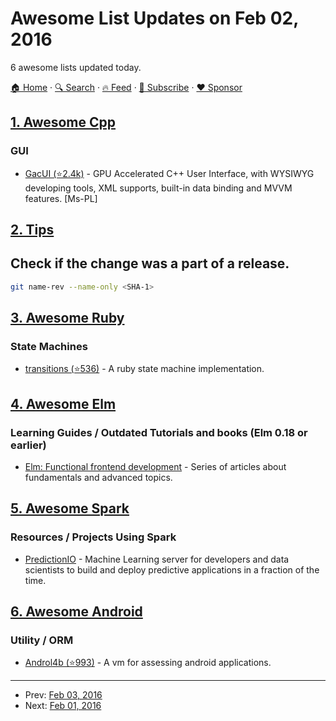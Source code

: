 # Awesome List Updates on Feb 02, 2016

6 awesome lists updated today.

[🏠 Home](/README.md) · [🔍 Search](https://www.trackawesomelist.com/search/) · [🔥 Feed](https://www.trackawesomelist.com/rss.xml) · [📮 Subscribe](https://trackawesomelist.us17.list-manage.com/subscribe?u=d2f0117aa829c83a63ec63c2f&id=36a103854c) · [❤️  Sponsor](https://github.com/sponsors/theowenyoung)



## [1. Awesome Cpp](/content/fffaraz/awesome-cpp/README.md)

### GUI

*   [GacUI (⭐2.4k)](https://github.com/vczh-libraries/GacUI) - GPU Accelerated C++ User Interface, with WYSIWYG developing tools, XML supports, built-in data binding and MVVM features. \[Ms-PL]

## [2. Tips](/content/git-tips/tips/README.md)

## Check if the change was a part of a release.

```sh
git name-rev --name-only <SHA-1>
```

## [3. Awesome Ruby](/content/markets/awesome-ruby/README.md)

### State Machines

*   [transitions (⭐536)](https://github.com/troessner/transitions) - A ruby state machine implementation.

## [4. Awesome Elm](/content/sporto/awesome-elm/README.md)

### Learning Guides / Outdated Tutorials and books (Elm 0.18 or earlier)

*   [Elm: Functional frontend development](https://dennisreimann.de/articles/elm.html) - Series of articles about fundamentals and advanced topics.

## [5. Awesome Spark](/content/awesome-spark/awesome-spark/README.md)

### Resources / Projects Using Spark

*   [PredictionIO](https://prediction.io/) - Machine Learning server for developers and data scientists to build and deploy predictive applications in a fraction of the time.

## [6. Awesome Android](/content/JStumpp/awesome-android/README.md)

### Utility / ORM

*   [Androl4b (⭐993)](https://github.com/sh4hin/Androl4b) - A vm for assessing android applications.

---

- Prev: [Feb 03, 2016](/content/2016/02/03/README.md)
- Next: [Feb 01, 2016](/content/2016/02/01/README.md)